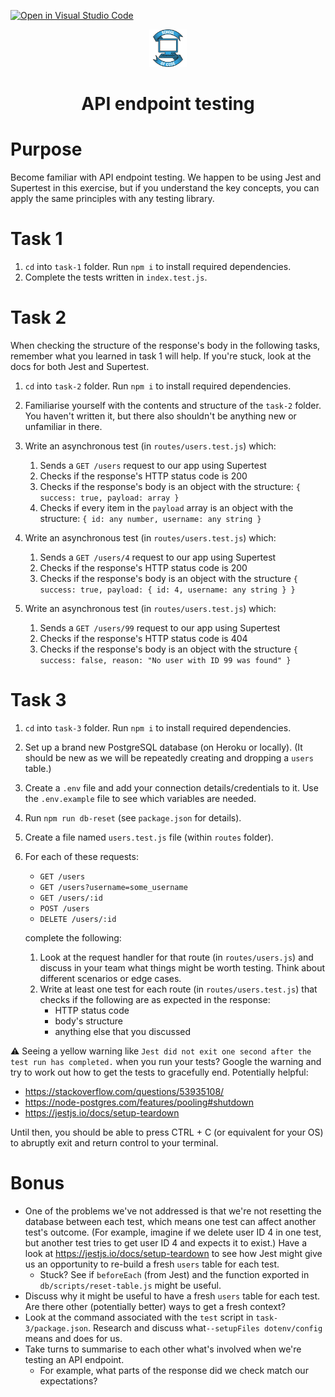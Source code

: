 [![Open in Visual Studio Code](https://classroom.github.com/assets/open-in-vscode-f059dc9a6f8d3a56e377f745f24479a46679e63a5d9fe6f495e02850cd0d8118.svg)](https://classroom.github.com/online_ide?assignment_repo_id=6619237&assignment_repo_type=AssignmentRepo)
<div align="center">
    <img alt="School of Code" src="./images/soc-logo.png" width="60" />
</div>
<h1 align="center">
  API endpoint testing
</h1>

# Purpose

Become familiar with API endpoint testing. We happen to be using Jest and Supertest in this exercise, but if you understand the key concepts, you can apply the same principles with any testing library.

# Task 1

1. `cd` into `task-1` folder. Run `npm i` to install required dependencies.
2. Complete the tests written in `index.test.js`.

# Task 2

When checking the structure of the response's body in the following tasks, remember what you learned in task 1 will help. If you're stuck, look at the docs for both Jest and Supertest.

1. `cd` into `task-2` folder. Run `npm i` to install required dependencies.
2. Familiarise yourself with the contents and structure of the `task-2` folder. You haven't written it, but there also shouldn't be anything new or unfamiliar in there.
3. Write an asynchronous test (in `routes/users.test.js`) which:

   1. Sends a `GET /users` request to our app using Supertest
   2. Checks if the response's HTTP status code is 200
   3. Checks if the response's body is an object with the structure: `{ success: true, payload: array }`
   4. Checks if every item in the `payload` array is an object with the structure: `{ id: any number, username: any string }`

4. Write an asynchronous test (in `routes/users.test.js`) which:

   1. Sends a `GET /users/4` request to our app using Supertest
   2. Checks if the response's HTTP status code is 200
   3. Checks if the response's body is an object with the structure `{ success: true, payload: { id: 4, username: any string } }`

5. Write an asynchronous test (in `routes/users.test.js`) which:

   1. Sends a `GET /users/99` request to our app using Supertest
   2. Checks if the response's HTTP status code is 404
   3. Checks if the response's body is an object with the structure `{ success: false, reason: "No user with ID 99 was found" }`

# Task 3

1. `cd` into `task-3` folder. Run `npm i` to install required dependencies.
2. Set up a brand new PostgreSQL database (on Heroku or locally). (It should be new as we will be repeatedly creating and dropping a `users` table.)
3. Create a `.env` file and add your connection details/credentials to it. Use the `.env.example` file to see which variables are needed.
4. Run `npm run db-reset` (see `package.json` for details).
5. Create a file named `users.test.js` file (within `routes` folder).
6. For each of these requests:

   - `GET /users`
   - `GET /users?username=some_username`
   - `GET /users/:id`
   - `POST /users`
   - `DELETE /users/:id`

   complete the following:

   1. Look at the request handler for that route (in `routes/users.js`) and discuss in your team what things might be worth testing. Think about different scenarios or edge cases.
   2. Write at least one test for each route (in `routes/users.test.js`) that checks if the following are as expected in the response:
      - HTTP status code
      - body's structure
      - anything else that you discussed

⚠️ Seeing a yellow warning like `Jest did not exit one second after the test run has completed.` when you run your tests? Google the warning and try to work out how to get the tests to gracefully end. Potentially helpful:

- https://stackoverflow.com/questions/53935108/
- https://node-postgres.com/features/pooling#shutdown
- https://jestjs.io/docs/setup-teardown

Until then, you should be able to press CTRL + C (or equivalent for your OS) to abruptly exit and return control to your terminal.

# Bonus

- One of the problems we've not addressed is that we're not resetting the database between each test, which means one test can affect another test's outcome. (For example, imagine if we delete user ID 4 in one test, but another test tries to get user ID 4 and expects it to exist.) Have a look at https://jestjs.io/docs/setup-teardown to see how Jest might give us an opportunity to re-build a fresh `users` table for each test.
  - Stuck? See if `beforeEach` (from Jest) and the function exported in `db/scripts/reset-table.js` might be useful.
- Discuss why it might be useful to have a fresh `users` table for each test. Are there other (potentially better) ways to get a fresh context?
- Look at the command associated with the `test` script in `task-3/package.json`. Research and discuss what`--setupFiles dotenv/config` means and does for us.
- Take turns to summarise to each other what's involved when we're testing an API endpoint.
  - For example, what parts of the response did we check match our expectations?
